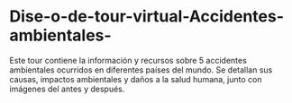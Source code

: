 # Dise-o-de-tour-virtual-Accidentes-ambientales-
Este tour contiene la información y recursos sobre 5 accidentes ambientales ocurridos en diferentes países del mundo. Se detallan sus causas, impactos ambientales y daños a la salud humana, junto con imágenes del antes y después.
